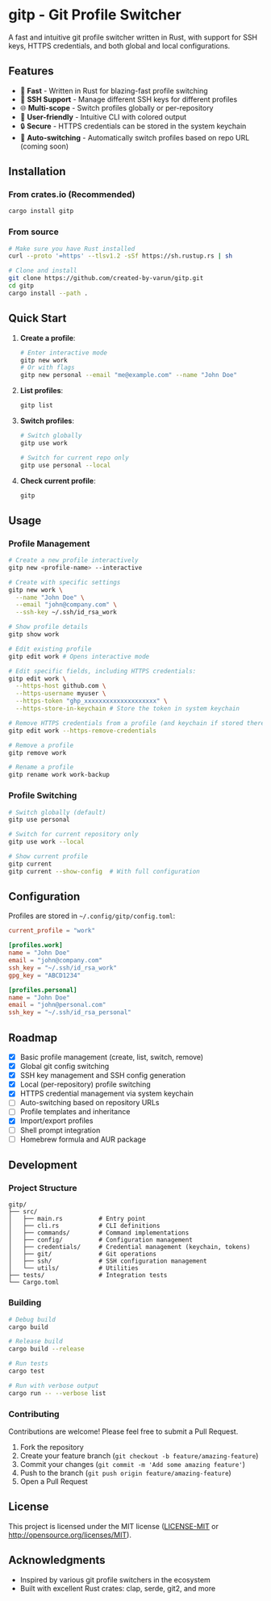 # gitp - Git Profile Switcher

A fast and intuitive git profile switcher written in Rust, with support for SSH keys, HTTPS credentials, and both global and local configurations.

## Features

- 🚀 **Fast** - Written in Rust for blazing-fast profile switching
- 🔑 **SSH Support** - Manage different SSH keys for different profiles
- 🌐 **Multi-scope** - Switch profiles globally or per-repository
- 🎨 **User-friendly** - Intuitive CLI with colored output
- 🔒 **Secure** - HTTPS credentials can be stored in the system keychain
- 🤖 **Auto-switching** - Automatically switch profiles based on repo URL (coming soon)

## Installation

### From crates.io (Recommended)

```bash
cargo install gitp
```

### From source

```bash
# Make sure you have Rust installed
curl --proto '=https' --tlsv1.2 -sSf https://sh.rustup.rs | sh

# Clone and install
git clone https://github.com/created-by-varun/gitp.git
cd gitp
cargo install --path .
```

## Quick Start

1. **Create a profile**:

   ```bash
   # Enter interactive mode
   gitp new work
   # Or with flags
   gitp new personal --email "me@example.com" --name "John Doe"
   ```

2. **List profiles**:

   ```bash
   gitp list
   ```

3. **Switch profiles**:

   ```bash
   # Switch globally
   gitp use work

   # Switch for current repo only
   gitp use personal --local
   ```

4. **Check current profile**:
   ```bash
   gitp
   ```

## Usage

### Profile Management

```bash
# Create a new profile interactively
gitp new <profile-name> --interactive

# Create with specific settings
gitp new work \
  --name "John Doe" \
  --email "john@company.com" \
  --ssh-key ~/.ssh/id_rsa_work

# Show profile details
gitp show work

# Edit existing profile
gitp edit work # Opens interactive mode

# Edit specific fields, including HTTPS credentials:
gitp edit work \
  --https-host github.com \
  --https-username myuser \
  --https-token "ghp_xxxxxxxxxxxxxxxxxxxx" \
  --https-store-in-keychain # Store the token in system keychain

# Remove HTTPS credentials from a profile (and keychain if stored there):
gitp edit work --https-remove-credentials

# Remove a profile
gitp remove work

# Rename a profile
gitp rename work work-backup
```

### Profile Switching

```bash
# Switch globally (default)
gitp use personal

# Switch for current repository only
gitp use work --local

# Show current profile
gitp current
gitp current --show-config  # With full configuration
```

## Configuration

Profiles are stored in `~/.config/gitp/config.toml`:

```toml
current_profile = "work"

[profiles.work]
name = "John Doe"
email = "john@company.com"
ssh_key = "~/.ssh/id_rsa_work"
gpg_key = "ABCD1234"

[profiles.personal]
name = "John Doe"
email = "john@personal.com"
ssh_key = "~/.ssh/id_rsa_personal"
```

## Roadmap

- [x] Basic profile management (create, list, switch, remove)
- [x] Global git config switching
- [x] SSH key management and SSH config generation
- [x] Local (per-repository) profile switching
- [x] HTTPS credential management via system keychain
- [ ] Auto-switching based on repository URLs
- [ ] Profile templates and inheritance
- [x] Import/export profiles
- [ ] Shell prompt integration
- [ ] Homebrew formula and AUR package

## Development

### Project Structure

```
gitp/
├── src/
│   ├── main.rs          # Entry point
│   ├── cli.rs           # CLI definitions
│   ├── commands/        # Command implementations
│   ├── config/          # Configuration management
│   ├── credentials/     # Credential management (keychain, tokens)
│   ├── git/             # Git operations
│   ├── ssh/             # SSH configuration management
│   └── utils/           # Utilities
├── tests/               # Integration tests
└── Cargo.toml
```

### Building

```bash
# Debug build
cargo build

# Release build
cargo build --release

# Run tests
cargo test

# Run with verbose output
cargo run -- --verbose list
```

### Contributing

Contributions are welcome! Please feel free to submit a Pull Request.

1. Fork the repository
2. Create your feature branch (`git checkout -b feature/amazing-feature`)
3. Commit your changes (`git commit -m 'Add some amazing feature'`)
4. Push to the branch (`git push origin feature/amazing-feature`)
5. Open a Pull Request

## License

This project is licensed under the MIT license ([LICENSE-MIT](LICENSE-MIT) or http://opensource.org/licenses/MIT).

## Acknowledgments

- Inspired by various git profile switchers in the ecosystem
- Built with excellent Rust crates: clap, serde, git2, and more
